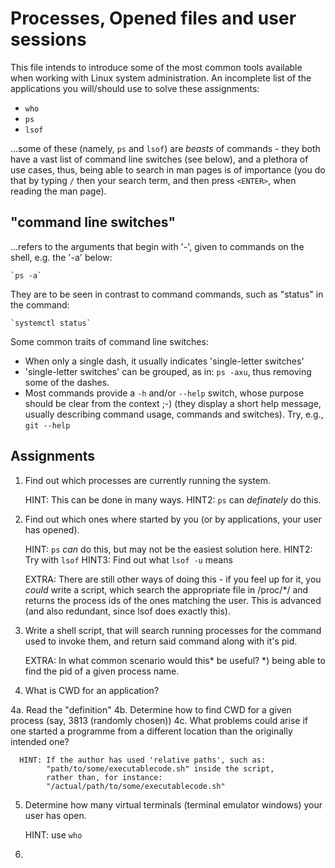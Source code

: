 Processes, Opened files and user sessions
=========================================
This file intends to introduce some of the most common tools available when
working with Linux system administration.
An incomplete list of the applications you will/should use to solve these assignments:
* `who`
* `ps`
* `lsof`

...some of these (namely, `ps` and `lsof`) are _beasts_ of commands - they both
have a vast list of command line switches (see below), and a plethora of use
cases, thus, being able to search in man pages is of importance (you do that by
typing `/` then your search term, and then press `<ENTER>`, when reading the
man page).

"command line switches"
-----------------------
...refers to the arguments that begin with '-', given to commands on the
shell, e.g. the '-a' below:

    `ps -a`

They are to be seen in contrast to command commands, such as "status" in
the command:

    `systemctl status`

Some common traits of command line switches:
  * When only a single dash, it usually indicates 'single-letter switches'
  * 'single-letter switches' can be grouped, as in: `ps -axu`, thus removing
    some of the dashes.
  * Most commands provide a `-h` and/or `--help` switch, whose purpose
    should be clear from the context ;-)
    (they display a short help message, usually describing
    command usage, commands and switches). Try, e.g., `git --help`

Assignments
-----------
  1. Find out which processes are currently running the system.

     HINT: This can be done in many ways.
     HINT2: `ps` can _definately_ do this.

  2. Find out which ones where started by you (or by applications, your
     user has opened).

     HINT: `ps` _can_ do this, but may not be the easiest solution here.
     HINT2: Try with `lsof`
     HINT3: Find out what `lsof -u` means

     EXTRA: There are still other ways of doing this - if you feel up for it,
            you _could_ write a script, which search the appropriate file in
            /proc/*/ and returns the process ids of the ones matching the user.
            This is advanced (and also redundant, since lsof does exactly this).

  3. Write a shell script, that will search running processes for the command
     used to invoke them, and return said command along with it's pid.

     EXTRA: In what common scenario would this* be useful?
            *) being able to find the pid of a given process name.

  4. What is CWD for an application?

  4a. Read the "definition"
  4b. Determine how to find CWD for a given process (say, 3813 (randomly chosen))
  4c. What problems could arise if one started a programme from a different location than the originally intended one?

      HINT: If the author has used 'relative paths', such as:
            "path/to/some/executablecode.sh" inside the script,
            rather than, for instance:
            "/actual/path/to/some/executablecode.sh"

  5. Determine how many virtual terminals (terminal emulator windows) your user
     has open.

     HINT: use `who`

  6. 
